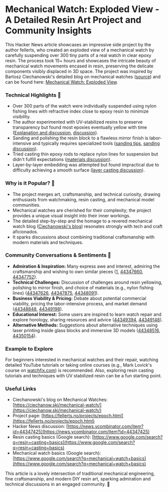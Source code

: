 # Mechanical Watch: Exploded View - A Detailed Resin Art Project and Community Insights

This Hacker News article showcases an impressive side project by the author fellerts, who created an exploded view of a mechanical watch by carefully suspending over 300 tiny parts of a real watch in clear epoxy resin. The process took 15+ hours and showcases the intricate beauty of mechanical watch movements encased in resin, preserving the delicate components visibly displaced in 3D space. The project was inspired by Bartosz Ciechanowski's detailed blog on mechanical watches ([source](https://ciechanow.ski/mechanical-watch/)) and can be found here: [Mechanical Watch: Exploded View](https://fellerts.no/projects/epoch.html).

### Technical Highlights 🔧
- Over 300 parts of the watch were individually suspended using nylon fishing lines with refractive index close to epoxy resin to minimize visibility.
- The author experimented with UV-stabilized resins to preserve transparency but found most epoxies eventually yellow with time ([Explanation and discussion](https://news.ycombinator.com/item?id=44347626), [discussion](https://news.ycombinator.com/item?id=44347670)).
- Sanding and polishing the resin block to a flawless mirror finish is labor-intensive and typically requires specialized tools ([sanding tips](https://news.ycombinator.com/item?id=44347875), [sanding discussion](https://news.ycombinator.com/item?id=44348159)).
- Tried casting thin epoxy rods to replace nylon lines for suspension but didn't fulfill expectations ([materials discussion](https://news.ycombinator.com/item?id=44348091)).
- Layer-by-layer embedding was attempted but found impractical due to difficulty achieving a smooth surface ([layer casting discussion](https://news.ycombinator.com/item?id=44347898)).

### Why is it Popular? 🌟
- The project merges art, craftsmanship, and technical curiosity, drawing enthusiasts from watchmaking, resin casting, and mechanical model communities.
- Mechanical watches are cherished for their complexity; the project provides a unique visual insight into their inner workings.
- The detailed step-by-step and the homage to a revered mechanical watch blog ([Ciechanowski's blog](https://ciechanow.ski/mechanical-watch/)) resonates strongly with tech and craft aficionados.
- It sparks discussions about combining traditional craftsmanship with modern materials and techniques.

### Community Conversations & Sentiments 💬
- **Admiration & Inspiration:** Many express awe and interest, admiring the craftsmanship and wishing to own similar pieces ([1](https://news.ycombinator.com/item?id=44347482), [44347660](https://news.ycombinator.com/item?id=44347660), [44347752](https://news.ycombinator.com/item?id=44347752)).
- **Technical Challenges:** Discussion of challenges around resin yellowing, polishing to mirror finish, and choice of materials (e.g., nylon fishing lines) ([44347626](https://news.ycombinator.com/item?id=44347626), [44347875](https://news.ycombinator.com/item?id=44347875), [44348091](https://news.ycombinator.com/item?id=44348091)).
- **Business Viability & Pricing:** Debate about potential commercial viability, pricing the labor-intensive process, and market demand ([44348848](https://news.ycombinator.com/item?id=44348848), [44349198](https://news.ycombinator.com/item?id=44349198)).
- **Educational Interest:** Some users are inspired to learn watch repair and explore horology, sharing resources and advice ([44349394](https://news.ycombinator.com/item?id=44349394), [44349148](https://news.ycombinator.com/item?id=44349148)).
- **Alternative Methods:** Suggestions about alternative techniques using laser printing inside glass blocks and immersive 3D models ([44348516](https://news.ycombinator.com/item?id=44348516), [44350154](https://news.ycombinator.com/item?id=44350154)).

### Example to Explore
For beginners interested in mechanical watches and their repair, watching detailed YouTube tutorials or taking online courses (e.g., Mark Lovick's course on [watchfix.com](https://www.watchfix.com/)) is recommended. Also, exploring resin casting tutorials and techniques with UV stabilized resin can be a fun starting point.

### Useful Links
- Ciechanowski's blog on Mechanical Watches: [https://ciechanow.ski/mechanical-watch/](https://ciechanow.ski/mechanical-watch/)
- Project page: [https://fellerts.no/projects/epoch.html](https://fellerts.no/projects/epoch.html)
- Hacker News discussion: [https://news.ycombinator.com/item?id=44347425](https://news.ycombinator.com/item?id=44347425)
- Resin casting basics (Google search): [https://www.google.com/search?q=resin+casting+basics](https://www.google.com/search?q=resin+casting+basics)
- Mechanical watch basics (Google search): [https://www.google.com/search?q=mechanical+watch+basics](https://www.google.com/search?q=mechanical+watch+basics)

This article is a lovely intersection of traditional mechanical engineering, fine craftsmanship, and modern DIY resin art, sparking admiration and technical discussions in an engaged community. 🚀